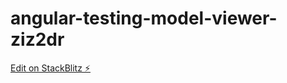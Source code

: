 # angular-testing-model-viewer-ziz2dr

[Edit on StackBlitz ⚡️](https://stackblitz.com/edit/angular-testing-model-viewer-ziz2dr)